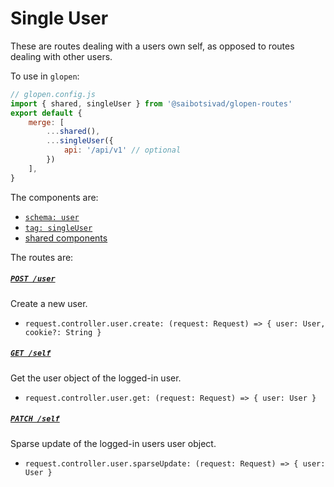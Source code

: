 # Single User

These are routes dealing with a users own self, as opposed to routes dealing with other users.

To use in `glopen`:

```js
// glopen.config.js
import { shared, singleUser } from '@saibotsivad/glopen-routes'
export default {
	merge: [
		...shared(),
		...singleUser({
			api: '/api/v1' // optional
		})
	],
}
```

The components are:

- [`schema: user`](./openapi/components/schemas/user.@.js)
- [`tag: singleUser`](./openapi/tags.@.js)
- [shared components](../_shared/README.md)

The routes are:

##### [`POST /user`](./routes/paths/user/post.@.js)

Create a new user.

- `request.controller.user.create: (request: Request) => { user: User, cookie?: String }`

##### [`GET /self`](./routes/paths/self/get.@.js)

Get the user object of the logged-in user.

- `request.controller.user.get: (request: Request) => { user: User }`

##### [`PATCH /self`](./routes/paths/self/patch.@.js)

Sparse update of the logged-in users user object.

- `request.controller.user.sparseUpdate: (request: Request) => { user: User }`
